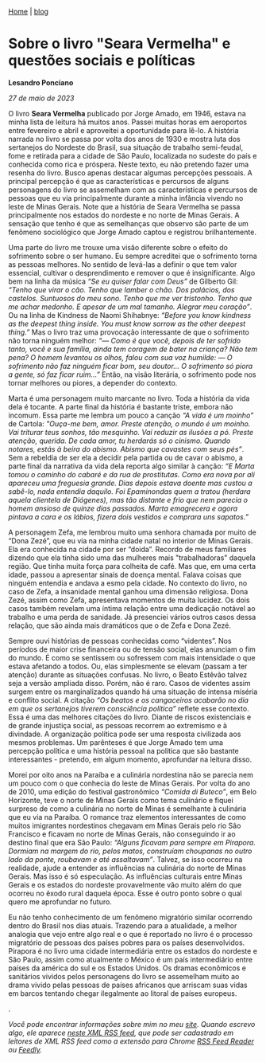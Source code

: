 [Home](https://lesandrop.github.io) | [blog](https://lesandrop.github.io/site/opinion/index.html)


# Sobre o livro "Seara Vermelha" e questões sociais e políticas

**Lesandro Ponciano**

_27 de maio de 2023_

O livro **Seara Vermelha** publicado por Jorge Amado, em 1946, estava na minha lista de leitura há muitos anos. Passei muitas horas em aeroportos entre fevereiro e abril e aproveitei a oportunidade para lê-lo. A história narrada no livro se passa por volta dos anos de 1930 e mostra luta dos sertanejos do Nordeste do Brasil, sua situação de trabalho semi-feudal, fome e retirada para a cidade de São Paulo, localizada no sudeste do país e conhecida como rica e próspera. Neste texto, eu não pretendo fazer uma resenha do livro. Busco apenas destacar algumas percepções pessoais. A principal percepção é que as características e percursos de alguns personagens do livro se assemelham com as características e percursos de pessoas que eu via principalmente durante a minha infância vivendo no leste de Minas Gerais. Note que a história de Seara Vermelha se passa principalmente nos estados do nordeste e no norte de Minas Gerais. A sensação que tenho é que as semelhanças que observo são parte de um fenômeno sociológico que Jorge Amado captou e registrou brilhantemente.

Uma parte do livro me trouxe uma visão diferente sobre o efeito do sofrimento sobre o ser humano. Eu sempre acreditei que o sofrimento torna as pessoas melhores. No sentido de levá-las a definir o que tem valor essencial, cultivar o desprendimento e remover o que é insignificante. Algo bem na linha da música _“Se eu quiser falar com Deus”_ de Gilberto Gil: _“Tenho que virar o cão. Tenho que lamber o chão. Dos palácios, dos castelos. Suntuosos do meu sono. Tenho que me ver tristonho. Tenho que me achar medonho. E apesar de um mal tamanho. Alegrar meu coração”_. Ou na linha de Kindness de Naomi Shihabnye: _“Before you know kindness as the deepest thing inside. You must know sorrow as the other deepest thing.”_ Mas o livro traz uma provocação interessante de que o sofrimento não torna ninguém melhor: _“— Como é que você, depois de ter sofrido tanto, você e sua família, ainda tem coragem de bater na criança? Não tem pena? O homem levantou os olhos, falou com sua voz humilde: — O sofrimento não faz ninguém ficar bom, seu doutor… O sofrimento só piora a gente, só faz ficar ruim…”_ Então, na visão literária, o sofrimento pode nos tornar melhores ou piores, a depender do contexto.

Marta é uma personagem muito marcante no livro. Toda a história da vida dela é tocante. A parte final da história é bastante triste, embora não incomum. Essa parte me lembra um pouco a canção _“A vida é um moinho”_ de Cartola: _"Ouça-me bem, amor. Preste atenção, o mundo é um moinho. Vai triturar teus sonhos, tão mesquinho. Vai reduzir as ilusões a pó. Preste atenção, querida. De cada amor, tu herdarás só o cinismo. Quando notares, estás à beira do abismo. Abismo que cavastes com seus pés”_. Sem a rebeldia de ser ela a decidir pela partida ou de cavar o abismo, a parte final da narrativa da vida dela reporta algo similar à canção: _“E Marta tomou o caminho do cabaré e da rua de prostitutas. Como era nova por ali apareceu uma freguesia grande. Dias depois estava doente mas custou a sabê-lo, nada entendia daquilo. Foi Epaminondas quem a tratou (herdara aquela clientela de Diógenes), mas tão distante e frio que nem parecia o homem ansioso de quinze dias passados. Marta emagrecera e agora pintava a cara e os lábios, fizera dois vestidos e comprara uns sapatos.”_

A personagem Zefa, me lembrou muito uma senhora chamada por muito de “Dona Zezé”, que eu via na minha cidade natal no interior de Minas Gerais. Ela era conhecida na cidade por ser “doida”. Recordo de meus familiares dizendo que ela tinha sido uma das mulheres mais "trabalhadoras" daquela região. Que tinha muita força para colheita de café. Mas que, em uma certa idade, passou a apresentar sinais de doença mental. Falava coisas que ninguém entendia e andava a esmo pela cidade. No contexto do livro, no caso de Zefa, a insanidade mental ganhou uma dimensão religiosa. Dona Zezé, assim como Zefa, apresentava momentos de muita lucidez. Os dois casos também revelam uma íntima relação entre uma dedicação notável ao trabalho e uma perda de sanidade. Já presenciei vários outros casos dessa relação, que são ainda mais dramáticos que o de Zefa e Dona Zezé.

Sempre ouvi histórias de pessoas conhecidas como “videntes”. Nos períodos de maior crise financeira ou de tensão social, elas anunciam o fim do mundo. É como se sentissem ou sofressem com mais intensidade o que estava afetando a todos. Ou, elas simplesmente se elevam (passam a ter atenção) durante as situações confusas. No livro, o Beato Estêvão talvez seja a versão ampliada disso. Porém, não é raro. Casos de videntes assim surgem entre os marginalizados quando há uma situação de intensa miséria e conflito social. A citação _“Os beatos e os cangaceiros acabarão no dia em que os sertanejos tiverem consciência política”_ reflete esse contexto. Essa é uma das melhores citações do livro. Diante de riscos existenciais e de grande injustiça social, as pessoas recorrem ao extremismo e à divindade. A organização política pode ser uma resposta civilizada aos mesmos problemas. Um parênteses é que Jorge Amado tem uma percepção política e uma história pessoal na política que são bastante interessantes - pretendo, em algum momento, aprofundar na leitura disso.

Morei por oito anos na Paraíba e a culinária nordestina não se parecia nem um pouco com o que conhecia do leste de Minas Gerais. Por volta do ano de 2010, uma edição do festival gastronômico _“Comida di Buteco”_, em Belo Horizonte, teve o norte de Minas Gerais como tema culinário e fiquei surpreso de como a culinária no norte de Minas é semelhante à culinária que eu via na Paraíba. O romance traz elementos interessantes  de como muitos imigrantes nordestinos chegavam em Minas Gerais pelo rio São Francisco e ficavam no norte de Minas Gerais, não conseguindo ir ao destino final que era São Paulo: _“Alguns ficavam para sempre em Pirapora. Dormiam na margem do rio, pelos matos, construíam choupanas no outro lado da ponte, roubavam e até assaltavam”_. Talvez, se isso ocorreu na realidade, ajude a entender as influências na culinária do norte de Minas Gerais. Mas isso é só especulação. As influências culturais entre Minas Gerais e os estados do nordeste provavelmente vão muito além do que ocorreu no êxodo rural daquela época. Esse é outro ponto sobre o qual quero me aprofundar no futuro.

Eu não tenho conhecimento de um fenômeno migratório similar ocorrendo dentro do Brasil nos dias atuais. Trazendo para a atualidade, a melhor analogia que vejo entre algo real e o que é reportado no livro é o processo migratório de pessoas dos países pobres para os países desenvolvidos. Pirapora é no livro uma cidade intermediária entre os estados do nordeste e São Paulo, assim como atualmente o México é um país intermediário entre países da américa do sul e os Estados Unidos. Os dramas econômicos e sanitários vividos pelos personagens do livro se assemelham muito ao drama vivido pelas pessoas de países africanos que arriscam suas vidas em barcos tentando chegar ilegalmente ao litoral de países europeus.

.

_Você pode encontrar informações sobre mim no meu [site](https://lesandrop.github.io/). Quando escrevo algo, ele aparece [neste XML RSS feed](https://lesandrop.github.io/site/feed.xml), que pode ser cadastrado em leitores de XML RSS feed como a extensão para Chrome [RSS Feed Reader](https://chrome.google.com/webstore/detail/rss-feed-reader/pnjaodmkngahhkoihejjehlcdlnohgmp) ou [Feedly](https://feedly.com)._
